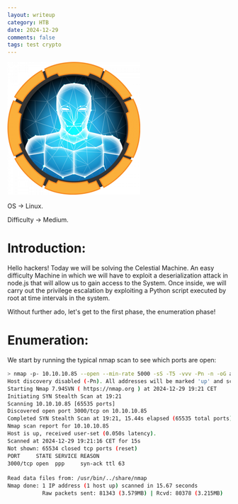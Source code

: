 ```yaml
---
layout: writeup
category: HTB
date: 2024-12-29
comments: false
tags: test crypto
---
```


![Machine-Icon](../../../assets/images/Celestial/Celestial.png)


OS -> Linux.

Difficulty -> Medium.

# Introduction:

Hello hackers! Today we will be solving the Celestial Machine. An easy difficulty Machine in which we will have to exploit a deserialization attack in node.js that will allow us to gain access to the System. Once inside, we will carry out the privilege escalation by exploiting a Python script executed by root at time intervals in the system.

Without further ado, let's get to the first phase, the enumeration phase!

# Enumeration:

We start by running the typical nmap scan to see which ports are open:

```bash
> nmap -p- 10.10.10.85 --open --min-rate 5000 -sS -T5 -vvv -Pn -n -oG allPorts
Host discovery disabled (-Pn). All addresses will be marked 'up' and scan times may be slower.
Starting Nmap 7.94SVN ( https://nmap.org ) at 2024-12-29 19:21 CET
Initiating SYN Stealth Scan at 19:21
Scanning 10.10.10.85 [65535 ports]
Discovered open port 3000/tcp on 10.10.10.85
Completed SYN Stealth Scan at 19:21, 15.44s elapsed (65535 total ports)
Nmap scan report for 10.10.10.85
Host is up, received user-set (0.050s latency).
Scanned at 2024-12-29 19:21:16 CET for 15s
Not shown: 65534 closed tcp ports (reset)
PORT     STATE SERVICE REASON
3000/tcp open  ppp     syn-ack ttl 63

Read data files from: /usr/bin/../share/nmap
Nmap done: 1 IP address (1 host up) scanned in 15.67 seconds
           Raw packets sent: 81343 (3.579MB) | Rcvd: 80378 (3.215MB)
```
